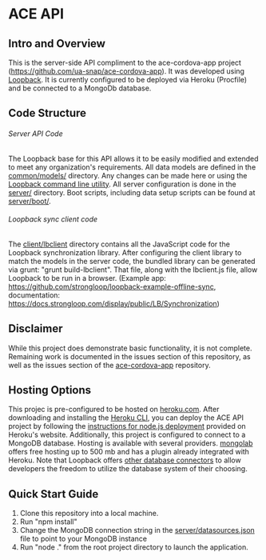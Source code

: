 # ACE API

## Intro and Overview
This is the server-side API compliment to the ace-cordova-app project (https://github.com/ua-snap/ace-cordova-app).  It 
was developed using [Loopback](https://loopback.io).  It is currently configured to be deployed via Heroku (Procfile) 
and be connected to a MongoDb database.  

## Code Structure
###### Server API Code
The Loopback base for this API allows it to be easily modified and extended to meet any organization's requirements.  All
data models are defined in the [common/models/](https://github.com/ua-snap/ace-api/tree/master/common/models) directory.
Any changes can be made here or using the [Loopback command line utility](https://docs.strongloop.com/display/NODE/Command-line+reference).
All server configuration is done in the [server/](https://github.com/ua-snap/ace-api/tree/master/server) directory.  Boot
scripts, including data setup scripts can be found at [server/boot/](https://github.com/ua-snap/ace-api/tree/master/server/boot).

###### Loopback sync client code
The [client/lbclient](https://github.com/ua-snap/ace-api/tree/master/client/lbclient) directory contains all the JavaScript
code for the Loopback synchronization library.  After configuring the client library to match the models in the server
code, the bundled library can be generated via grunt: "grunt build-lbclient".  That file, along with the lbclient.js file,
allow Loopback to be run in a browser.  (Example app: https://github.com/strongloop/loopback-example-offline-sync, 
documentation: https://docs.strongloop.com/display/public/LB/Synchronization)

## Disclaimer
While this project does demonstrate basic functionality, it is not complete.  Remaining work is documented in the issues section
of this repository, as well as the issues section of the [ace-cordova-app](https://github.com/ua-snap/ace-cordova-app)
repository.

## Hosting Options
This projec is pre-configured to be hosted on [heroku.com](https://www.heroku.com).  After downloading and installing
the [Heroku CLI](https://devcenter.heroku.com/articles/heroku-command), you can deploy the ACE API project by following the
[instructions for node.js deployment](https://devcenter.heroku.com/articles/getting-started-with-nodejs#introduction) provided
on Heroku's website.
Additionally, this project is configured to connect to a MongoDB database.  Hosting is available with several providers. 
[mongolab](https://www.mongolab.com) offers free hosting up to 500 mb and has a plugin already integrated with Heroku.
Note that Loopback offers [other database connectors](https://docs.strongloop.com/display/public/LB/Database+connectors) to 
allow developers the freedom to utilize the database system of their choosing.

## Quick Start Guide
1. Clone this repository into a local machine.
2. Run "npm install"
3. Change the MongoDB connection string in the [server/datasources.json](https://github.com/ua-snap/ace-api/tree/master/server/datasources.json) file to point to your MongoDB instance
4. Run "node ." from the root project directory to launch the application.
